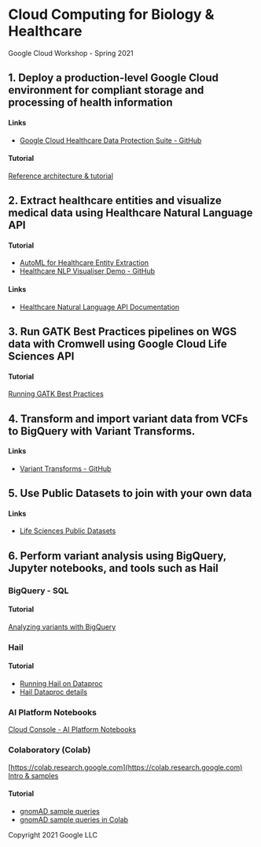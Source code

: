 # Cloud Computing for Biology & Healthcare
Google Cloud Workshop - Spring 2021


## 1. Deploy a production-level Google Cloud environment for compliant storage and processing of health information

#### Links

*  [Google Cloud Healthcare Data Protection Suite - GitHub](https://github.com/GoogleCloudPlatform/healthcare-data-protection-suite
)

#### Tutorial

[Reference architecture & tutorial](https://cloud.google.com/architecture/setting-up-a-hipaa-aligned-project)


## 2. Extract healthcare entities and visualize medical data using Healthcare Natural Language API

#### Tutorial

*  [AutoML for Healthcare Entity Extraction](https://cloud.google.com/natural-language/automl/docs/automl-healthcare)
*  [Healthcare NLP Visualiser Demo - GitHub](https://github.com/GoogleCloudPlatform/healthcare-nlp-visualizer-demo)

#### Links

*  [Healthcare Natural Language API Documentation](https://cloud.google.com/healthcare/docs/concepts/nlp)

## 3. Run GATK Best Practices pipelines on WGS data with Cromwell using Google Cloud Life Sciences API

#### Tutorial

[Running GATK Best Practices](https://cloud.google.com/life-sciences/docs/tutorials/gatk)

## 4. Transform and import variant data from VCFs to BigQuery with Variant Transforms.

#### Links

*  [Variant Transforms - GitHub](https://github.com/googlegenomics/gcp-variant-transforms)

## 5. Use Public Datasets to join with your own data

#### Links

*  [Life Sciences Public Datasets](https://cloud.google.com/life-sciences/docs/resources/public-datasets
)

## 6. Perform variant analysis using BigQuery, Jupyter notebooks, and tools such as Hail

### BigQuery - SQL

#### Tutorial
[Analyzing variants with BigQuery](https://cloud.google.com/life-sciences/docs/how-tos/analyze-variants)

### Hail

#### Tutorial

*  [Running Hail on Dataproc](https://hail.is/docs/0.2/install/dataproc.html)
*  [Hail Dataproc details](https://hail.is/docs/0.2/cloud/google_cloud.html)


### AI Platform Notebooks

[Cloud Console - AI Platform Notebooks](https://console.cloud.google.com/ai-platform/notebooks
)

### Colaboratory (Colab)

[https://colab.research.google.com](https://colab.research.google.com)
[Intro & samples](https://colab.research.google.com/notebooks/intro.ipynb)

#### Tutorial

*  [gnomAD sample queries](https://github.com/googlegenomics/gcp-variant-transforms/tree/master/docs/sample_queries)
*  [gnomAD sample queries in Colab](https://colab.research.google.com/github/googlegenomics/gcp-variant-transforms/blob/master/docs/sample_queries/gnomad/gnomad.ipynb)


Copyright 2021 Google LLC